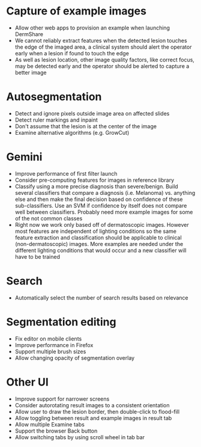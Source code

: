 # Capture of example images

- Allow other web apps to provision an example when launching DermShare
- We cannot reliably extract features when the detected lesion touches
  the edge of the imaged area, a clinical system should alert the
  operator early when a lesion if found to touch the edge
- As well as lesion location, other image quality factors, like correct
  focus, may be detected early and the operator should be alerted to
  capture a better image

# Autosegmentation

- Detect and ignore pixels outside image area on affected slides
- Detect ruler markings and inpaint
- Don't assume that the lesion is at the center of the image
- Examine alternative algorithms (e.g. GrowCut)

# Gemini

- Improve performance of first filter launch
- Consider pre-computing features for images in reference library
- Classify using a more precise diagnosis than severe/benign.
  Build several classifiers that compare a diagnosis (i.e. Melanoma) vs.
  anything else and then make the final decision based on confidence of
  these sub-classifiers. Use an SVM if confidence by itself does not
  compare well between classifiers. Probably need more example images
  for some of the not common classes
- Right now we work only based off of dermatoscopic images. However most
  features are independent of lighting conditions so the same feature
  extraction and classification should be applicable to clinical
  (non-dermatoscopic) images. More examples are needed under the
  different lighting conditions that would occur and a new classifier
  will have to be trained

# Search

- Automatically select the number of search results based on relevance

# Segmentation editing

- Fix editor on mobile clients
- Improve performance in Firefox
- Support multiple brush sizes
- Allow changing opacity of segmentation overlay

# Other UI

- Improve support for narrower screens
- Consider autorotating result images to a consistent orientation
- Allow user to draw the lesion border, then double-click to flood-fill
- Allow toggling between result and example images in result tab
- Allow multiple Examine tabs
- Support the browser Back button
- Allow switching tabs by using scroll wheel in tab bar
